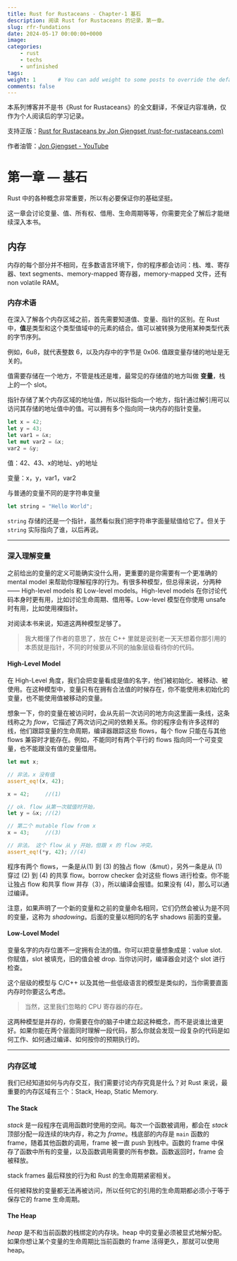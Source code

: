 ```yaml
---
title: Rust for Rustaceans - Chapter-1 基石
description: 阅读 Rust for Rustaceans 的记录，第一章。
slug: rfr-fundations
date: 2024-05-17 00:00:00+0000
image: 
categories:
    - rust
    - techs
    - unfinished
tags: 
weight: 1       # You can add weight to some posts to override the default sorting (date descending)
comments: false
---
```


本系列博客并不是书《Rust for Rustaceans》的全文翻译，不保证内容准确，仅作为个人阅读后的学习记录。

支持正版：[Rust for Rustaceans by Jon Gjengset (rust-for-rustaceans.com)](https://rust-for-rustaceans.com/)

作者油管：[Jon Gjengset - YouTube](https://www.youtube.com/@jonhoo)

# 第一章 — 基石

Rust 中的各种概念非常重要，所以有必要保证你的基础坚挺。

这一章会讨论变量、值、所有权、借用、生命周期等等，你需要完全了解后才能继续深入本书。

## 内存

内存的每个部分并不相同，在多数语言环境下，你的程序都会访问：栈、堆、寄存器、text segments、memory-mapped 寄存器，memory-mapped 文件，还有 non volatile RAM。

### 内存术语

在深入了解各个内存区域之前，首先需要知道值、变量、指针的区别。在 Rust 中，**值**是类型和这个类型值域中的元素的结合。值可以被转换为使用某种类型代表的字节序列。

例如，6u8，就代表整数 6，以及内存中的字节是 0x06. 值跟变量存储的地址是无关的。

值需要存储在一个地方，不管是栈还是堆，最常见的存储值的地方叫做 **变量**，栈上的一个 slot。

指针存储了某个内存区域的地址值，所以指针指向一个地方，指针通过解引用可以访问其存储的地址值中的值。可以拥有多个指向同一块内存的指针变量。

```rust
let x = 42;
let y = 43;
let var1 = &x;
let mut var2 = &x;
var2 = &y;
```

值：42、43、x的地址、y的地址

变量：x，y，var1，var2

与普通的变量不同的是字符串变量

```rust
let string = "Hello World";
```

`string` 存储的还是一个指针，虽然看似我们把字符串字面量赋值给它了。但关于 `string` 实际指向了谁，以后再说。

---

### 深入理解变量

之前给出的变量的定义可能确实没什么用，更重要的是你需要有一个更准确的 mental model 来帮助你理解程序的行为。有很多种模型，但总得来说，分两种 —— High-level models 和 Low-level models。High-level models 在你讨论代码本身时更有用，比如讨论生命周期、借用等。Low-level 模型在你使用 unsafe 时有用，比如使用裸指针。

对阅读本书来说，知道这两种模型足够了。

> 我大概懂了作者的意思了，放在 C++ 里就是说别老一天天想着你那引用的本质就是指针，不同的时候要从不同的抽象层级看待你的代码。

#### High-Level Model

在 High-Level 角度，我们会把变量看成是值的名字，他们被初始化、被移动、被使用。在这种模型中，变量只有在拥有合法值的时候存在，你不能使用未初始化的变量，也不能使用值被移动的变量。

想象一下，你的变量在被访问时，会从先前一次访问的地方向这里画一条线，这条线称之为 *flow*，它描述了两次访问之间的依赖关系。你的程序会有许多这样的线，他们跟踪变量的生命周期，编译器跟踪这些 flows，每个 flow 只能在与其他 flows 兼容时才能存在。例如，不能同时有两个平行的 flows 指向同一个可变变量，也不能跟没有值的变量借用。

```rust
let mut x;

// 非法。x 没有值
assert_eq!(x, 42);

x = 42;		//(1)

// ok. flow 从第一次赋值时开始，
let y = &x;	//(2)	

// 第二个 mutable flow from x
x = 43;		//(3)

// 非法。 这个 flow 从 y 开始，但跟 x 的 flow 冲突。
assert_eq!(*y, 42);	//(4)
```

程序有两个 flows，一条是从(1) 到 (3) 的独占 flow（&mut），另外一条是从 (1) 穿过 (2) 到 (4) 的共享 flow。borrow checker 会对这些 flows 进行检查。你不能让独占 flow 和共享 flow 并存（3），所以编译会报错。如果没有 (4)，那么可以通过编译。

注意，如果声明了一个新的变量和之前的变量命名相同，它们仍然会被认为是不同的变量，这称为 *shadowing*。后面的变量以相同的名字 shadows 前面的变量。

#### Low-Lovel Model

变量名字的内存位置不一定拥有合法的值。你可以把变量想象成是：value slot. 你赋值，slot 被填充，旧的值会被 drop. 当你访问时，编译器会对这个 slot 进行检查。

这个层级的模型与 C/C++ 以及其他一些低级语言的模型是类似的，当你需要直面内存时你要这么考虑。

> 当然，这里我们忽略的 CPU 寄存器的存在。

这两种模型是并存的，你需要在你的脑子中建立起这种概念，而不是说谁比谁更好。如果你能在两个层面同时理解一段代码，那么你就会发现一段复杂的代码是如何工作、如何通过编译、如何按你的预期执行的。

---

### 内存区域

我们已经知道如何与内存交互，我们需要讨论内存究竟是什么？对 Rust 来说，最重要的内存区域有三个：Stack, Heap, Static Memory.

#### The Stack

*stack* 是一段程序在调用函数时使用的空间。每次一个函数被调用，都会在 *stack* 顶部分配一段连续的块内存，称之为 *frame*。栈底部的内存是 `main` 函数的 frame，随着其他函数的调用，frame 被一直 push 到栈中。函数的 frame 中保存了函数中所有的变量，以及函数调用需要的所有参数。函数返回时，frame 会被释放。

stack frames 最后释放的行为和 Rust 的生命周期紧密相关。

任何被释放的变量都无法再被访问，所以任何它的引用的生命周期都必须小于等于保存它的 frame 生命周期。

#### The Heap

*heap* 是不和当前函数的栈绑定的内存块。heap 中的变量必须被显式地解分配。如果你想让某个变量的生命周期比当前函数的 frame 活得更久，那就可以使用 heap。
